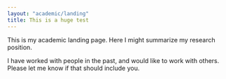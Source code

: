 ```yaml
---
layout: "academic/landing"
title: This is a huge test
---
```


This is my academic landing page. Here I might summarize my research position.

I have worked with people in the past, and would like to work with others. Please let me know if that should include you.
